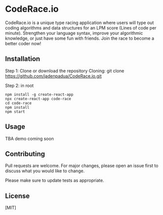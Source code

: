 # CodeRace.io
CodeRace.io is a unique type racing application where users will type out coding algorithms and data structures  for an LPM score (Lines of code per minute). Strengthen your language syntax, improve your algorithmic knowledge, or just have some fun with friends. Join the race to become a better coder now! 

## Installation

Step 1: Clone or download the repository
Cloning: git clone https://github.com/jadenpadua/CodeRace.io.git

Step 2: in root
``` 
npm install -g create-react-app
npx create-react-app code-race
cd code-race
npm install
npm start
```
## Usage

TBA demo coming soon

## Contributing
Pull requests are welcome. For major changes, please open an issue first to discuss what you would like to change.

Please make sure to update tests as appropriate.

## License
[MIT]